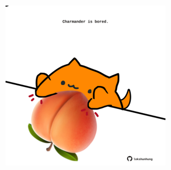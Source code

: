 <!-- built at 10/07/2022, 21:00:48 UTC -->
<p align="center">
  <img width="500" height="500" src="./ReadmeImage.svg">
</p>
